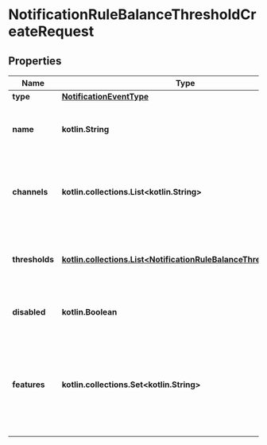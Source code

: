 
# NotificationRuleBalanceThresholdCreateRequest

## Properties
| Name | Type | Description | Notes |
| ------------ | ------------- | ------------- | ------------- |
| **type** | [**NotificationEventType**](NotificationEventType.md) |  |  |
| **name** | **kotlin.String** | The user friendly name of the notification rule. |  |
| **channels** | **kotlin.collections.List&lt;kotlin.String&gt;** | List of notification channel identifiers or names the rule applies to. |  |
| **thresholds** | [**kotlin.collections.List&lt;NotificationRuleBalanceThresholdValue&gt;**](NotificationRuleBalanceThresholdValue.md) | List of thresholds the rule suppose to be triggered. |  |
| **disabled** | **kotlin.Boolean** | Whether the rule is disabled or not. |  [optional] |
| **features** | **kotlin.collections.Set&lt;kotlin.String&gt;** | Optional field for defining the scope of notification by feature. It may contain features by id or key.  |  [optional] |



